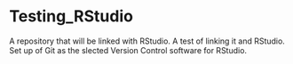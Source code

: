 # Testing_RStudio
A repository that will be linked with RStudio.
A test of linking it and RStudio.
Set up of Git as the slected Version Control software for RStudio.
